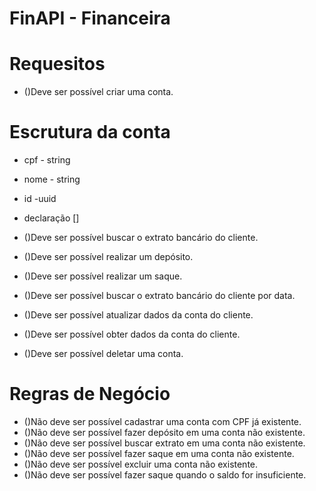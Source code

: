 # FinAPI - Financeira

# Requesitos

 * ()Deve ser possível criar uma conta.
 
 # Escrutura da conta
 * cpf - string
 * nome - string
 * id -uuid
 * declaração []
 
 * ()Deve ser possível buscar o extrato bancário do cliente.
 * ()Deve ser possível realizar um depósito.
 * ()Deve ser possível realizar um saque.
 * ()Deve ser possível buscar o extrato bancário do cliente por data.
 * ()Deve ser possível atualizar dados da conta do cliente.
 * ()Deve ser possível obter dados da conta do cliente.
 * ()Deve ser possível deletar uma conta.

# Regras de Negócio

 * ()Não deve ser possível cadastrar uma conta com CPF já existente.
 * ()Não deve ser possível fazer depósito em uma conta não existente.
 * ()Não deve ser possível buscar extrato em uma conta não existente.
 * ()Não deve ser possível fazer saque em uma conta não existente.
 * ()Não deve ser possível excluir uma conta não existente.
 * ()Não deve ser possível fazer saque quando o saldo for insuficiente.